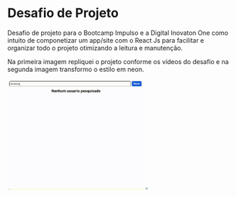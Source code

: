 # Desafio de Projeto



Desafio de projeto para o Bootcamp Impulso e a Digital Inovaton One como intuito de componetizar um app/site com o React Js para facilitar e organizar todo o projeto otimizando a leitura e manutenção.



Na primeira imagem repliquei o projeto conforme os vídeos do desafio e na segunda imagem transformo o estilo em neon.


<img src="img/teste1.gif" style="zoom:30%" />
<img src="img/teste2.gif" style="zoom:30%" />




